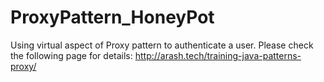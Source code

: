 # ProxyPattern_HoneyPot
Using virtual aspect of Proxy pattern to authenticate a user.
Please check the following page for details: http://arash.tech/training-java-patterns-proxy/
